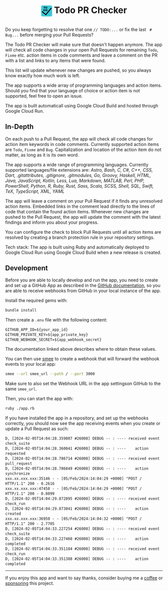 <div style="text-align: center;">
  <h1 style="display: inline-block; vertical-align: middle;"><img src="./development/images/icon/images/icon.png" style="vertical-align: middle;" width="35"> Todo PR Checker</h1>
</div>

Do you keep forgetting to resolve that one `// TODO:...` or fix the last ` # Bug...` before merging your Pull Requests?

The Todo PR Checker will make sure that doesn't happen anymore.
The app will check all code changes in your open Pull Requests for remaining `Todo`, `Fixme` etc. action items in code comments and leave a comment on the PR with a list and links to any items that were found.

This list will update whenever new changes are pushed, so you always know exactly how much work is left.

The app supports a wide array of programming languages and action items.
Should you find that your language of choice or action item is not supported, feel free to open an issue.

The app is built automaticall using Google Cloud Build and hosted through Google Cloud Run.

## In-Depth

On each push to a Pull Request, the app will check all code changes for action item keywords in code comments.
Currently supported action items are `Todo`, `Fixme` and `Bug`. 
Capitalization and location of the action item do not matter, as long as it is its own word.

The app supports a wide range of programming languages.
Currently supported languages/file extensions are: _Astro, Bash, C, C#, C++, CSS, Dart, .gitattributes, .gitignore, .gitmodules, Go, Groovy, Haskell, HTML, Java, JavaScript, Kotlin, Less, Lua, Markdown, MATLAB, Perl, PHP, PowerShell, Python, R, Ruby, Rust, Sass, Scala, SCSS, Shell, SQL, Swift, TeX, TypeScript, XML, YAML_

The app will leave a comment on your Pull Request if it finds any unresolved action items.
Embedded links in the comment lead directly to the lines of code that contain the found action items.
Whenever new changes are pushed to the Pull Request, the app will update the comment with the latest findings and inform you about your progress.

You can configure the check to block Pull Requests until all action items are resolved by creating a branch protection rule in your repository settings.

Tech stack: The app is built using Ruby and automatically deployed to Google Cloud Run using Google Cloud Build when a new release is created.

## Development

Before you are able to locally develop and run the app, you need to create and set up a GitHub App as described in the [GitHub documentation](https://docs.github.com/en/apps/creating-github-apps), so you are able to receive webhooks from GitHub in your local instance of the app.

Install the required gems with:

```bash
bundle install
```

Then create a `.env` file with the following content:

```text
GITHUB_APP_ID=${your_app_id}
GITHUB_PRIVATE_KEY=${app_private_key}
GITHUB_WEBHOOK_SECRET=${app_webhook_secret}
```

The documentation linked above describes where to obtain these values.

You can then use [smee](https://smee.io/) to create a webhook that will forward the webhook events to your local app:

```bash
smee --url smee_url --path / --port 3000
```

Make sure to also set the Webhook URL in the app settingson GitHub to the same `smee_url`.

Then, you can start the app with:

```bash
ruby ./app.rb
```

If you have installed the app in a repository, and set up the webhooks correctly, you should now see the app receiving events when you create or update a Pull Request as such:

```text
D, [2024-02-05T14:04:28.359807 #26008] DEBUG -- : ---- received event check_suite
D, [2024-02-05T14:04:28.360041 #26008] DEBUG -- : ----    action requested
D, [2024-02-05T14:04:28.786714 #26008] DEBUG -- : ---- received event pull_request
D, [2024-02-05T14:04:28.786849 #26008] DEBUG -- : ----    action synchronize
xxx.xx.xxx.xxx:35146 - - [05/Feb/2024:14:04:29 +0000] "POST / HTTP/1.1" 200 - 0.2616
xxx.xx.xxx.xxx:47458 - - [05/Feb/2024:14:04:29 +0000] "POST / HTTP/1.1" 200 - 0.8099
D, [2024-02-05T14:04:29.872895 #26008] DEBUG -- : ---- received event check_run
D, [2024-02-05T14:04:29.873041 #26008] DEBUG -- : ----    action created
xxx.xx.xxx.xxx:36950 - - [05/Feb/2024:14:04:32 +0000] "POST / HTTP/1.1" 200 - 2.7705
D, [2024-02-05T14:04:33.227254 #26008] DEBUG -- : ---- received event check_suite
D, [2024-02-05T14:04:33.227460 #26008] DEBUG -- : ----    action completed
D, [2024-02-05T14:04:33.351184 #26008] DEBUG -- : ---- received event check_run
D, [2024-02-05T14:04:33.351388 #26008] DEBUG -- : ----    action completed
```

---

If you enjoy this app and want to say thanks, consider buying me a [coffee](https://ko-fi.com/nikkelm) or [sponsoring](https://github.com/sponsors/NikkelM) this project.
